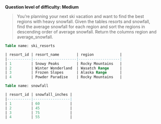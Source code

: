 **Question level of difficulty: Medium**

> You’re planning your next ski vacation and want to find the best regions with heavy snowfall. Given the tables resorts and snowfall, find the average snowfall for each region and sort the regions in descending order of average snowfall. Return the columns region and average_snowfall.


```sql
Table name: ski_resorts

| resort_id | resort_name        | region            |
|-----------|--------------------|-------------------|
| 1         | Snowy Peaks        | Rocky Mountains   |
| 2         | Winter Wonderland  | Wasatch Range     |
| 3         | Frozen Slopes      | Alaska Range      |
| 4         | Powder Paradise    | Rocky Mountains   |
```

```sql
Table name: snowfall

| resort_id | snowfall_inches |
|-----------|-----------------|
| 1         | 60              |
| 2         | 45              |
| 3         | 75              |
| 4         | 55              |
```

```sql
```
